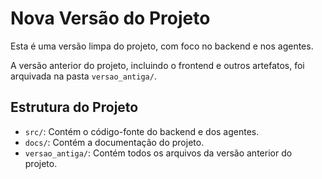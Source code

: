# Nova Versão do Projeto

Esta é uma versão limpa do projeto, com foco no backend e nos agentes.

A versão anterior do projeto, incluindo o frontend e outros artefatos, foi arquivada na pasta `versao_antiga/`.

## Estrutura do Projeto

- `src/`: Contém o código-fonte do backend e dos agentes.
- `docs/`: Contém a documentação do projeto.
- `versao_antiga/`: Contém todos os arquivos da versão anterior do projeto.
